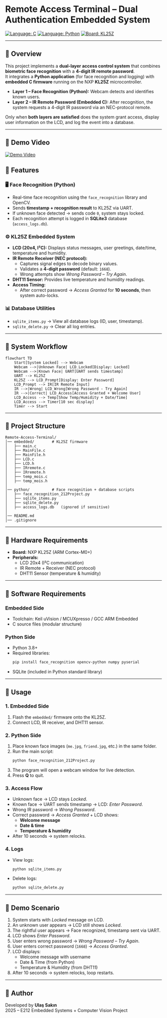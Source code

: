 # Remote Access Terminal – Dual Authentication Embedded System

[![Language: C](https://img.shields.io/badge/language-C-blue.svg)]()
[![Language: Python](https://img.shields.io/badge/language-Python-yellow.svg)]()
[![Board: KL25Z](https://img.shields.io/badge/board-NXP%20KL25Z-green.svg)]()

---

## 🔹 Overview
This project implements a **dual-layer access control system** that combines **biometric face recognition** with a **4-digit IR remote password**.  
It integrates a **Python application** (for face recognition and logging) with **embedded C firmware** running on the NXP **KL25Z** microcontroller.  

- **Layer 1 – Face Recognition (Python):** Webcam detects and identifies known users.  
- **Layer 2 – IR Remote Password (Embedded C):** After recognition, the system requests a 4-digit IR password via an NEC-protocol remote.  

Only when **both layers are satisfied** does the system grant access, display user information on the LCD, and log the event into a database.  

---

## 🔹 Demo Video
[![Demo Video](https://www.youtube.com/watch?v=SDRZgKXv4Wg&t)](https://www.youtube.com/watch?v=SDRZgKXv4Wg&t)


## 🔹 Features

### 🖥️ Face Recognition (Python)
- Real-time face recognition using the `face_recognition` library and OpenCV.  
- Sends **timestamp + recognition result** to KL25Z via UART.  
- If unknown face detected → sends code `0`, system stays locked.  
- Each recognition attempt is logged in **SQLite3** database (`access_logs.db`).  

### ⚙️ KL25Z Embedded System
- **LCD (20x4, I²C):** Displays status messages, user greetings, date/time, temperature and humidity.  
- **IR Remote Receiver (NEC protocol):**  
  - Captures signal edges to decode binary values.  
  - Validates a **4-digit password** (default: `1668`).  
  - Wrong attempts show *Wrong Password – Try Again*.  
- **DHT11 Sensor:** Provides live temperature and humidity readings.  
- **Access Timing:**  
  - After correct password → *Access Granted* for **10 seconds**, then system auto-locks.  

### 📊 Database Utilities
- `sqlite_items.py` → View all database logs (ID, user, timestamp).  
- `sqlite_delete.py` → Clear all log entries.  

---

## 🔹 System Workflow

```mermaid
flowchart TD
    Start[System Locked] --> Webcam
    Webcam -->|Unknown Face| LCD_Locked[Display: Locked]
    Webcam -->|Known Face| UART[UART sends timestamp]
    UART --> KL25Z
    KL25Z --> LCD_Prompt[Display: Enter Password]
    LCD_Prompt --> IR[IR Remote Input]
    IR -->|Wrong| LCD_Wrong[Wrong Password - Try Again]
    IR -->|Correct| LCD_Access[Access Granted + Welcome User]
    LCD_Access --> Temp[Show Temp/Humidity + Date/Time]
    LCD_Access --> Timer[10 sec display]
    Timer --> Start
```

---

## 🔹 Project Structure

```
Remote-Access-Terminal/
│── embedded/        # KL25Z firmware
│   ├── main.c
│   ├── MainFile.c
│   ├── MainFile.h
│   ├── LCD.c
│   ├── LCD.h
│   ├── IRremote.c
│   ├── IRremote.h
│   ├── temp_mois.c
│   ├── temp_mois.h
│
│── python/          # Face recognition + database scripts
│   ├── face_recognition_212Project.py
│   ├── sqlite_items.py
│   ├── sqlite_delete.py
│   ├── access_logs.db   (ignored if sensitive)
│
│── README.md
│── .gitignore
```

---

## 🔹 Hardware Requirements
- **Board:** NXP KL25Z (ARM Cortex-M0+)  
- **Peripherals:**  
  - LCD 20x4 (I²C communication)  
  - IR Remote + Receiver (NEC protocol)  
  - DHT11 Sensor (temperature & humidity)  

---

## 🔹 Software Requirements

### Embedded Side
- Toolchain: Keil uVision / MCUXpresso / GCC ARM Embedded  
- C source files (modular structure)  

### Python Side
- Python 3.8+  
- Required libraries:  
  ```bash
  pip install face_recognition opencv-python numpy pyserial
  ```
- SQLite (included in Python standard library)  

---

## 🔹 Usage

### 1. Embedded Side
1. Flash the `embedded/` firmware onto the KL25Z.  
2. Connect LCD, IR receiver, and DHT11 sensor.  

### 2. Python Side
1. Place known face images (`me.jpg`, `friend.jpg`, etc.) in the same folder.  
2. Run the main script:  
   ```bash
   python face_recognition_212Project.py
   ```  
3. The program will open a webcam window for live detection.  
4. Press **Q** to quit.  

### 3. Access Flow
- Unknown face → LCD stays *Locked*.  
- Known face → UART sends timestamp → LCD: *Enter Password*.  
- Wrong IR password → *Wrong Password*.  
- Correct password → *Access Granted* + LCD shows:  
  - **Welcome message**  
  - **Date & time**  
  - **Temperature & humidity**  
- After 10 seconds → system relocks.  

### 4. Logs
- View logs:  
  ```bash
  python sqlite_items.py
  ```  
- Delete logs:  
  ```bash
  python sqlite_delete.py
  ```  

---


## 🔹 Demo Scenario

1. System starts with *Locked* message on LCD.  
2. An unknown user appears → LCD still shows *Locked*.  
3. The rightful user appears → Face recognized, timestamp sent via UART.  
4. LCD shows *Enter Password*.  
5. User enters wrong password → *Wrong Password – Try Again*.  
6. User enters correct password (`1668`) → *Access Granted*.  
7. LCD displays:  
   - Welcome message with username  
   - Date & Time (from Python)  
   - Temperature & Humidity (from DHT11)  
8. After 10 seconds → system relocks, loop restarts.  

---

## 🔹 Author
Developed by **Ulaş Sakın**  
2025 – E212 Embedded Systems + Computer Vision Project
